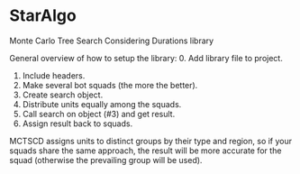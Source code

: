 # StarAlgo
Monte Carlo Tree Search Considering Durations library

General overview of how to setup the library:
0. Add library file to project.
1. Include headers.
2. Make several bot squads (the more the better).
3. Create search object.
4. Distribute units equally among the squads.
5. Call search on object (#3) and get result.
6. Assign result back to squads.


MCTSCD assigns units to distinct groups by their type and region, so if your squads share the same approach, the result will be more accurate for the squad (otherwise the prevailing group will be used).
